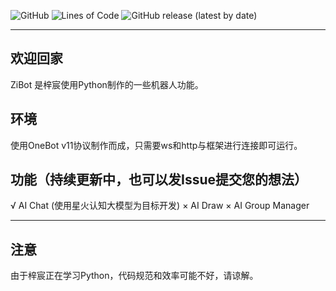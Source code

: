 ![GitHub](https://img.shields.io/github/license/zichenace/PHP-Random-Pic-API?style=flat-square)
![Lines of Code](https://tokei.rs/b1/github/zi-c/ZiBot?category=code&label=Lines%20of%20Code&style=flat-square)
![GitHub release (latest by date)](https://img.shields.io/github/v/release/zichenace/PHP-Random-Pic-API?style=flat-square)

---
## 欢迎回家
ZiBot 是梓宸使用Python制作的一些机器人功能。

## 环境
使用OneBot v11协议制作而成，只需要ws和http与框架进行连接即可运行。

## 功能（持续更新中，也可以发Issue提交您的想法）
√ AI Chat (使用星火认知大模型为目标开发)
× AI Draw
× AI Group Manager

---
## 注意
由于梓宸正在学习Python，代码规范和效率可能不好，请谅解。


